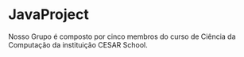 # JavaProject

Nosso Grupo é composto por cinco membros do curso de Ciência da Computação da instituição CESAR School.